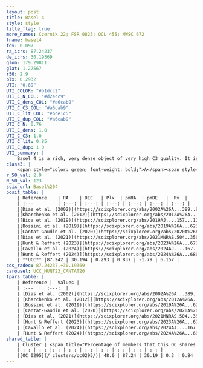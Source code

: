 ```yaml
---
layout: post
title: Basel 4
style: style
title_flag: true
more_names: Czernik 22; FSR 0825; OCL 455; MWSC 672
fname: basel4
fov: 0.097
ra_icrs: 87.24237
de_icrs: 30.19369
glon: 179.29811
glat: 1.27567
r50: 2.9
plx: 0.2932
UTI: "0.89"
UTI_COLOR: "#b1dcc2"
UTI_C_N_COL: "#d2ecc9"
UTI_C_dens_COL: "#a6cab9"
UTI_C_C3_COL: "#a6cab9"
UTI_C_lit_COL: "#bce1c5"
UTI_C_dup_COL: "#a6cab9"
UTI_C_N: 0.76
UTI_C_dens: 1.0
UTI_C_C3: 1.0
UTI_C_lit: 0.85
UTI_C_dup: 1.0
UTI_summary: |
    Basel 4 is a rich, very dense object of very high C3 quality. It is well-studied in the literature. This object shares a moderate percentage of members with a later reported entry.
class3: |
    <span style="color: green; font-weight: bold;">A</span><span style="color: green; font-weight: bold;">A</span>
r_50_val: 2.9
N_50_val: 123
scix_url: Basel%204
posit_table: |
    | Reference    | RA    | DEC   | Plx  | pmRA  | pmDE   |  Rv  |
    | :---         | :---: | :---: | :---: | :---: | :---: | :---: |
    |[Dias et al. (2002)](https://scixplorer.org/abs/2002A%26A...389..871D) | 87.125 | 30.217 | -- | -0.59 | -2.65 | -- |
    |[Kharchenko et al. (2012)](https://scixplorer.org/abs/2012A%26A...543A.156K) | 87.251 | 30.205 | -- | -1.38 | -6.37 | -- |
    |[Bica et al. (2019)](https://scixplorer.org/abs/2019AJ....157...12B) | 87.221 | 30.196 | -- | -- | -- | -- |
    |[Bossini et al. (2019)](https://scixplorer.org/abs/2019A%26A...623A.108B) | 87.242 | 30.19 | -- | -- | -- | -- |
    |[Cantat-Gaudin et al. (2020)](https://scixplorer.org/abs/2020A%26A...640A...1C) | 87.242 | 30.19 | 0.286 | 0.835 | -1.801 | -- |
    |[Dias et al. (2021)](https://scixplorer.org/abs/2021MNRAS.504..356D) | 87.235 | 30.194 | 0.279 | 0.837 | -1.809 | 6.533 |
    |[Hunt & Reffert (2023)](https://scixplorer.org/abs/2023A%26A...673A.114H) | 87.243 | 30.192 | 0.3 | 0.821 | -1.792 | 4.541 |
    |[Cavallo et al. (2024)](https://scixplorer.org/abs/2024AJ....167...12C) | 87.242 | 30.196 | 0.299 | -- | -- | -- |
    |[Hunt & Reffert (2024)](https://scixplorer.org/abs/2024A%26A...686A..42H) | 87.243 | 30.192 | 0.3 | 0.821 | -1.792 | 4.541 |
    | **UCC** |87.242 | 30.194 | 0.293 | 0.837 | -1.79 | 6.157 | 
cds_radec: 87.24237,+30.19369
carousel: UCC_HUNT23_CANTAT20
fpars_table: |
    | Reference |  Values |
    | :---  |  :---:  |
    | [Dias et al. (2002)](https://scixplorer.org/abs/2002A%26A...389..871D) | `E(B-V)=0.45, Dist=3000.0, Age=8.3` |
    | [Kharchenko et al. (2012)](https://scixplorer.org/abs/2012A%26A...543A.156K) | `e_bv=0.5, distance=2801, log_age=8.665` |
    | [Bossini et al. (2019)](https://scixplorer.org/abs/2019A%26A...623A.108B) | `AV=1.525, Dist=12.658, logA=8.135, Fe/H=0.0` |
    | [Cantat-Gaudin et al. (2020)](https://scixplorer.org/abs/2020A%26A...640A...1C) | `AVNN=1.48, DMNN=12.61, AgeNN=8.05` |
    | [Dias et al. (2021)](https://scixplorer.org/abs/2021MNRAS.504..356D) | `Av=1.78, Dist=2833, logage=8.297, [Fe/H]=-0.175` |
    | [Hunt & Reffert (2023)](https://scixplorer.org/abs/2023A%26A...673A.114H) | `AV50=1.334, diffAV50=0.889, MOD50=12.348, logAge50=8.53` |
    | [Cavallo et al. (2024)](https://scixplorer.org/abs/2024AJ....167...12C) | `AV50=1.58, dMod50=11.92, logAge50=8.66, [Fe/H]50=-0.29` |
    | [Hunt & Reffert (2024)](https://scixplorer.org/abs/2024A%26A...686A..42H) | `MassJ=974.559` |
shared_table: |
    | Cluster | <span title="Percentage of members that this OC shares with the ones listed">%</span>   | RA   | DEC   | Plx   | pmRA  | pmDE  | Rv | UTI |
    | :-: | :-: |:-: | :-: | :-: | :-: | :-: | :-: | :-: |
    |[OC 0295](/_clusters/oc0295/)| 48.0 | 87.24 | 30.19 | 0.3 | 0.84 | -1.8 | 6.16 |0.0 |
---
```

